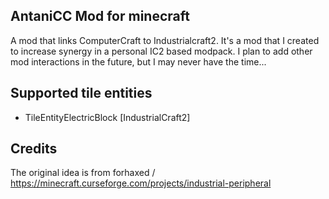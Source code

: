 ## AntaniCC Mod for minecraft

A mod that links ComputerCraft to Industrialcraft2. It's a mod that I created to increase synergy in a personal 
IC2 based modpack. I plan to add other mod interactions in the future, but I may never have the time...

## Supported tile entities
   * TileEntityElectricBlock [IndustrialCraft2]
   
## Credits
The original idea is from forhaxed / https://minecraft.curseforge.com/projects/industrial-peripheral